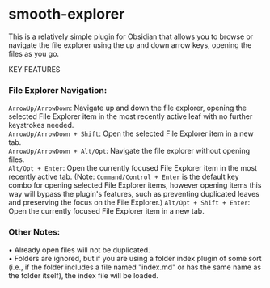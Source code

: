 # smooth-explorer

This is a relatively simple plugin for Obsidian that allows you to browse or navigate the file explorer using the up and down arrow keys, opening the files as you go.  

KEY FEATURES

### File Explorer Navigation:  
`ArrowUp/ArrowDown`: Navigate up and down the file explorer, opening the selected File Explorer item in the most recently active leaf with no further keystrokes needed.  
`ArrowUp/ArrowDown + Shift`: Open the selected File Explorer item in a new tab.  
`ArrowUp/ArrowDown + Alt/Opt`: Navigate the file explorer without opening files.  
`Alt/Opt + Enter`: Open the currently focused File Explorer item in the most recently active tab. (Note: `Command/Control + Enter` is the default key combo for opening selected File Explorer items, however opening items this way will bypass the plugin's features, such as preventing duplicated leaves and preserving the focus on the File Explorer.)
`Alt/Opt + Shift + Enter`: Open the currently focused File Explorer item in a new tab.

### Other Notes:
• Already open files will not be duplicated.  
• Folders are ignored, but if you are using a folder index plugin of some sort (i.e., if the folder includes a file named "index.md" or has the same name as the folder itself), the index file will be loaded.  

